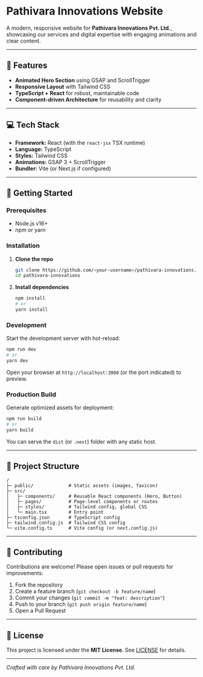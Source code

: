 # Pathivara Innovations Website

A modern, responsive website for **Pathivara Innovations Pvt. Ltd.**, showcasing our services and digital expertise with engaging animations and clear content.

---

## 🚀 Features

- **Animated Hero Section** using GSAP and ScrollTrigger
- **Responsive Layout** with Tailwind CSS
- **TypeScript + React** for robust, maintainable code
- **Component-driven Architecture** for reusability and clarity

---

## 💻 Tech Stack

- **Framework:** React (with the `react-jsx` TSX runtime)
- **Language:** TypeScript
- **Styles:** Tailwind CSS
- **Animations:** GSAP 3 + ScrollTrigger
- **Bundler:** Vite (or Next.js if configured)

---

## 🔧 Getting Started

### Prerequisites

- Node.js v16+
- npm or yarn

### Installation

1. **Clone the repo**
   ```bash
   git clone https://github.com/<your-username>/pathivara-innovations.git
   cd pathivara-innovations
   ```
2. **Install dependencies**
   ```bash
   npm install
   # or
   yarn install
   ```

### Development

Start the development server with hot-reload:

```bash
npm run dev
# or
yarn dev
```

Open your browser at `http://localhost:3000` (or the port indicated) to preview.

### Production Build

Generate optimized assets for deployment:

```bash
npm run build
# or
yarn build
```

You can serve the `dist` (or `.next`) folder with any static host.

---

## 📁 Project Structure

```
/  
├─ public/             # Static assets (images, favicon)
├─ src/
│   ├─ components/     # Reusable React components (Hero, Button)
│   ├─ pages/          # Page-level components or routes
│   ├─ styles/         # Tailwind config, global CSS
│   └─ main.tsx        # Entry point
├─ tsconfig.json       # TypeScript config
├─ tailwind.config.js  # Tailwind CSS config
└─ vite.config.ts      # Vite config (or next.config.js)
```

---

## 🤝 Contributing

Contributions are welcome! Please open issues or pull requests for improvements:

1. Fork the repository
2. Create a feature branch (`git checkout -b feature/name`)
3. Commit your changes (`git commit -m "feat: description"`)
4. Push to your branch (`git push origin feature/name`)
5. Open a Pull Request

---

## 📄 License

This project is licensed under the **MIT License**. See [LICENSE](LICENSE) for details.

---

*Crafted with care by Pathivara Innovations Pvt. Ltd.*

